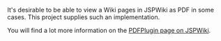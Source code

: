 It's desirable to be able to view a Wiki pages in JSPWiki as PDF in some cases. This project supplies such an implementation.

You will find a lot more information on the [PDFPlugin page on JSPWiki](http://www.jspwiki.org/wiki/PDFPlugin).